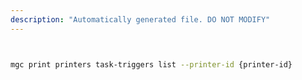 ```yaml
---
description: "Automatically generated file. DO NOT MODIFY"
---
```


```bash


mgc print printers task-triggers list --printer-id {printer-id}

```